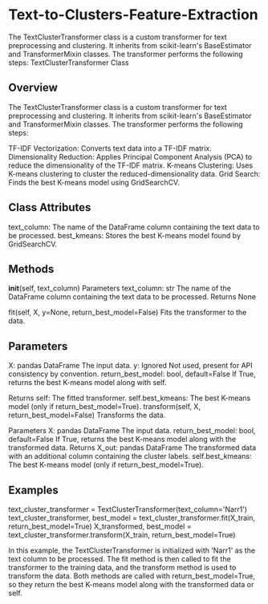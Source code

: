# Text-to-Clusters-Feature-Extraction
The TextClusterTransformer class is a custom transformer for text preprocessing and clustering. It inherits from scikit-learn's BaseEstimator and TransformerMixin classes. The transformer performs the following steps:
TextClusterTransformer Class

## Overview
The TextClusterTransformer class is a custom transformer for text preprocessing and clustering. It inherits from scikit-learn's BaseEstimator and TransformerMixin classes. The transformer performs the following steps:

TF-IDF Vectorization: Converts text data into a TF-IDF matrix.
Dimensionality Reduction: Applies Principal Component Analysis (PCA) to reduce the dimensionality of the TF-IDF matrix.
K-means Clustering: Uses K-means clustering to cluster the reduced-dimensionality data.
Grid Search: Finds the best K-means model using GridSearchCV.
## Class Attributes
text_column: The name of the DataFrame column containing the text data to be processed.
best_kmeans: Stores the best K-means model found by GridSearchCV.

## Methods
__init__(self, text_column)
Parameters
text_column: str
The name of the DataFrame column containing the text data to be processed.
Returns
None

fit(self, X, y=None, return_best_model=False)
Fits the transformer to the data.

## Parameters
X: pandas DataFrame
The input data.
y: Ignored
Not used, present for API consistency by convention.
return_best_model: bool, default=False
If True, returns the best K-means model along with self.

Returns
self: The fitted transformer.
self.best_kmeans: The best K-means model (only if return_best_model=True).
transform(self, X, return_best_model=False)
Transforms the data.

Parameters
X: pandas DataFrame
The input data.
return_best_model: bool, default=False
If True, returns the best K-means model along with the transformed data.
Returns
X_out: pandas DataFrame
The transformed data with an additional column containing the cluster labels.
self.best_kmeans: The best K-means model (only if return_best_model=True).

## Examples
text_cluster_transformer = TextClusterTransformer(text_column='Narr1')
text_cluster_transformer, best_model = text_cluster_transformer.fit(X_train, return_best_model=True)
X_transformed, best_model = text_cluster_transformer.transform(X_train, return_best_model=True)

In this example, the TextClusterTransformer is initialized with 'Narr1' as the text column to be processed. The fit method is then called to fit the transformer to the training data, and the transform method is used to transform the data. Both methods are called with return_best_model=True, so they return the best K-means model along with the transformed data or self.
